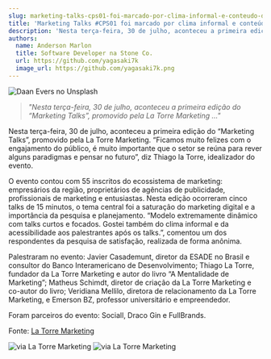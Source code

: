 ```yaml
---
slug: marketing-talks-cps01-foi-marcado-por-clima-informal-e-conteudo-direto-ao-ponto
title: 'Marketing Talks #CPS01 foi marcado por clima informal e conteúdo direto ao ponto'
description: 'Nesta terça-feira, 30 de julho, aconteceu a primeira edição do “Marketing Talks”, promovido pela La Torre Marketing.'
authors:
  name: Anderson Marlon
  title: Software Developer na Stone Co.
  url: https://github.com/yagasaki7k
  image_url: https://github.com/yagasaki7k.png
---
```


![](https://images.unsplash.com/photo-1554118811-1e0d58224f24?ixlib=rb-4.0.3&ixid=MnwxMjA3fDB8MHxwaG90by1wYWdlfHx8fGVufDB8fHx8&auto=format&fit=crop&w=847&q=80 "Daan Evers no Unsplash")

> _"Nesta terça-feira, 30 de julho, aconteceu a primeira edição do “Marketing Talks”, promovido pela La Torre Marketing …"_

Nesta terça-feira, 30 de julho, aconteceu a primeira edição do “Marketing Talks”, promovido pela La Torre Marketing. “Ficamos muito felizes com o engajamento do público, é muito importante que o setor se reúna para rever alguns paradigmas e pensar no futuro”, diz Thiago la Torre, idealizador do evento.

O evento contou com 55 inscritos do ecossistema de marketing: empresários da região, proprietários de agências de publicidade, profissionais de marketing e entusiastas. Nesta edição ocorreram cinco talks de 15 minutos, o tema central foi a saturação do marketing digital e a importância da pesquisa e planejamento. “Modelo extremamente dinâmico com talks curtos e focados. Gostei também do clima informal e da acessibilidade aos palestrantes após os talks.”, comentou um dos respondentes da pesquisa de satisfação, realizada de forma anônima.

Palestraram no evento: Javier Casademunt, diretor da ESADE no Brasil e consultor do Banco Interamericano de Desenvolvimento; Thiago La Torre, fundador da La Torre Marketing e autor do livro “A Mentalidade de Marketing”; Matheus Schimdt, diretor de criação da La Torre Marketing e co-autor do livro; Veridiana Mellilo, diretora de relacionamento da La Torre Marketing, e Emerson BZ, professor universitário e empreendedor.

Foram parceiros do evento: Sociall, Draco Gin e FullBrands.

Fonte: [La Torre Marketing](https://latorremarketing.com.br/news/marketing-talks-cps01-foi-marcado-por-clima-informal-e-conteudo-direto-ao-ponto/)

![via La Torre Marketing](https://latorremarketing.com.br/news/wp-content/uploads/2019/08/La-Torre-Marketing-Talks-12-2-1024x684.jpg)
![via La Torre Marketing](https://latorremarketing.com.br/news/wp-content/uploads/2019/08/La-Torre-Marketing-Talks-10-1-1024x684.jpg)
